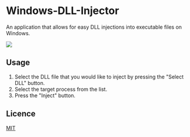 # Windows-DLL-Injector
An application that allows for easy DLL injections into executable files on Windows.

![](https://i.imgur.com/x7hwsKK.png)

## Usage

1. Select the DLL file that you would like to inject by pressing the "Select DLL" button.
2. Select the target process from the list.
3. Press the "Inject" button.

## Licence
[MIT](https://github.com/ahmedelnaggar1/Windows-DLL-Injector/blob/master/LICENSE)

